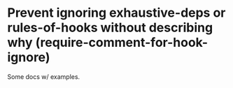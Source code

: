 # Prevent ignoring exhaustive-deps or rules-of-hooks without describing why (require-comment-for-hook-ignore)

Some docs w/ examples.
